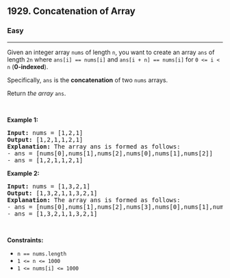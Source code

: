 <h2>1929. Concatenation of Array</h2><h3>Easy</h3><hr><div style="user-select: auto;"><p style="user-select: auto;">Given an integer array <code style="user-select: auto;">nums</code> of length <code style="user-select: auto;">n</code>, you want to create an array <code style="user-select: auto;">ans</code> of length <code style="user-select: auto;">2n</code> where <code style="user-select: auto;">ans[i] == nums[i]</code> and <code style="user-select: auto;">ans[i + n] == nums[i]</code> for <code style="user-select: auto;">0 &lt;= i &lt; n</code> (<strong style="user-select: auto;">0-indexed</strong>).</p>

<p style="user-select: auto;">Specifically, <code style="user-select: auto;">ans</code> is the <strong style="user-select: auto;">concatenation</strong> of two <code style="user-select: auto;">nums</code> arrays.</p>

<p style="user-select: auto;">Return <em style="user-select: auto;">the array </em><code style="user-select: auto;">ans</code>.</p>

<p style="user-select: auto;">&nbsp;</p>
<p style="user-select: auto;"><strong style="user-select: auto;">Example 1:</strong></p>

<pre style="user-select: auto;"><strong style="user-select: auto;">Input:</strong> nums = [1,2,1]
<strong style="user-select: auto;">Output:</strong> [1,2,1,1,2,1]
<strong style="user-select: auto;">Explanation:</strong> The array ans is formed as follows:
- ans = [nums[0],nums[1],nums[2],nums[0],nums[1],nums[2]]
- ans = [1,2,1,1,2,1]</pre>

<p style="user-select: auto;"><strong style="user-select: auto;">Example 2:</strong></p>

<pre style="user-select: auto;"><strong style="user-select: auto;">Input:</strong> nums = [1,3,2,1]
<strong style="user-select: auto;">Output:</strong> [1,3,2,1,1,3,2,1]
<strong style="user-select: auto;">Explanation:</strong> The array ans is formed as follows:
- ans = [nums[0],nums[1],nums[2],nums[3],nums[0],nums[1],nums[2],nums[3]]
- ans = [1,3,2,1,1,3,2,1]
</pre>

<p style="user-select: auto;">&nbsp;</p>
<p style="user-select: auto;"><strong style="user-select: auto;">Constraints:</strong></p>

<ul style="user-select: auto;">
	<li style="user-select: auto;"><code style="user-select: auto;">n == nums.length</code></li>
	<li style="user-select: auto;"><code style="user-select: auto;">1 &lt;= n &lt;= 1000</code></li>
	<li style="user-select: auto;"><code style="user-select: auto;">1 &lt;= nums[i] &lt;= 1000</code></li>
</ul>
</div>